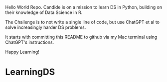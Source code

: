 Hello World Repo. Candide is on a mission to learn DS in Python, building on their knowledge of Data Science in R. 

The Challenge is to not write a single line of code, but use ChatGPT et al to solve increasingly harder DS problems.

It starts with committing this README to github via my Mac terminal using ChatGPT's instructions.

Happy Learning!

# LearningDS
